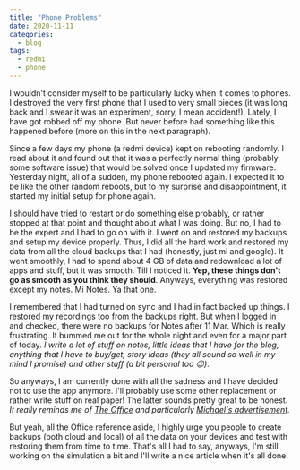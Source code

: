 ```yaml
---
title: "Phone Problems"
date: 2020-11-11
categories:
  - blog
tags:
  - redmi
  - phone
---
```


I wouldn't consider myself to be particularly lucky when it comes to phones. I destroyed the very first phone that I used to very small pieces (it was long back and I swear it was an experiment, sorry, I mean accident!). Lately, I have got robbed off my phone. But never before had something like this happened before (more on this in the next paragraph).

Since a few days my phone (a redmi device) kept on rebooting randomly. I read about it and found out that it was a perfectly normal thing (probably some software issue) that would be solved once I updated my firmware. Yesterday night, all of a sudden, my phone rebooted again. I expected it to be like the other random reboots, but to my surprise and disappointment, it started my initial setup for phone again.

I should have tried to restart or do something else probably, or rather stopped at that point and thought about what I was doing. But no, I had to be the expert and I had to go on with it. I went on and restored my backups and setup my device properly. Thus, I did all the hard work and restored my data from all the cloud backups that I had (honestly, just mi and google). It went smoothly, I had to spend about 4 GB of data and redownload a lot of apps and stuff, but it was smooth. Till I noticed it. **Yep, these things don't go as smooth as you think they should**. Anyways, everything was restored except my notes. Mi Notes. Ya that one.

I remembered that I had turned on sync and I had in fact backed up things. I restored my recordings too from the backups right. But when I logged in and checked, there were no backups for Notes after 11 Mar. Which is really frustrating. It bummed me out for the whole night and even for a major part of today. *I write a lot of stuff on notes, little ideas that I have for the blog, anything that I have to buy/get, story ideas (they all sound so well in my mind I promise) and other stuff (a bit personal too :wink:)*.

So anyways, I am currently done with all the sadness and I have decided not to use the app anymore. I'll probably use some other replacement or rather write stuff on real paper! The latter sounds pretty great to be honest. *It really reminds me of [The Office](https://en.wikipedia.org/wiki/The_Office_(American_TV_series)) and particularly [Michael's advertisement](https://www.youtube.com/watch?v=FIUSPM7xjAk&ab_channel=TheOffice).*

But yeah, all the Office reference aside, I highly urge you people to create backups (both cloud and local) of all the data on your devices and test with restoring them from time to time. That's all I had to say, anyways, I'm still working on the simulation a bit and I'll write a nice article when it's all done.
